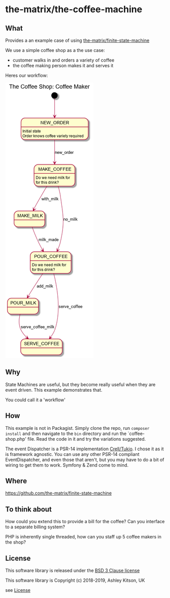 # the-matrix/the-coffee-machine

## What
Provides a an example case of using [the-matrix/finite-state-machine](https://github.com/the-matrix/finite-state-machine)

We use a simple coffee shop as a the use case:

- customer walks in and orders a variety of coffee
- the coffee making person makes it and serves it 

Heres our workflow:

![pics/coffee_shop.png](pics/coffee_shop.png) 

## Why

State Machines are useful, but they become really useful when they are
event driven.  This example demonstrates that.

You could call it a 'workflow'

## How

This example is not in Packagist. Simply clone the repo, run
`composer install` and then navigate to the `bin` directory and run
the `coffee-shop.php' file. Read the code in it and try the variations
suggested.

The event Dispatcher is a PSR-14 implementation [Crell/Tukio](https://github.com/Crell/Tukio).
I chose it as it is framework agnostic. You can use any other PSR-14
compliant EventDispatcher, and even those that aren't, but you may have to
do a bit of wiring to get them to work. Symfony & Zend come to mind.

## Where

https://github.com/the-matrix/finite-state-machine

## To think about

How could you extend this to provide a bill for the coffee?  Can you 
interface to a separate billing system?

PHP is inherently single threaded, how can you staff up 5 coffee makers
in the shop?

## License

This software library is released under the [BSD 3 Clause license](https://opensource.org/licenses/BSD-3-Clause)

This software library is Copyright (c) 2018-2019, Ashley Kitson, UK

see [License](LICENSE.md)
